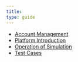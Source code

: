```yaml
---
title: 
type: guide
---
```


* [Account Management](User1.md)
* [Platform Introduction](User2.md)
* [Operation of Simulation](User3.md)
* [Test Cases](User4.md)